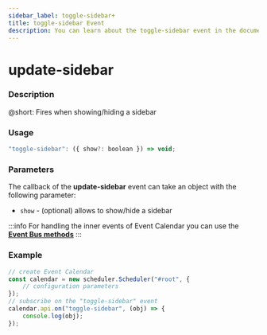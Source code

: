 ```yaml
---
sidebar_label: toggle-sidebar+
title: toggle-sidebar Event
description: You can learn about the toggle-sidebar event in the documentation of the DHTMLX JavaScript Event Calendar library. Browse developer guides and API reference, try out code examples and live demos, and download a free 30-day evaluation version of DHTMLX Event Calendar.
---
```


# update-sidebar

### Description

@short: Fires when showing/hiding a sidebar 

### Usage

~~~jsx {}
"toggle-sidebar": ({ show?: boolean }) => void;
~~~

### Parameters

The callback of the **update-sidebar** event can take an object with the following parameter:

- `show` - (optional) allows to show/hide a sidebar  

:::info
For handling the inner events of Event Calendar you can use the [**Event Bus methods**](api/overview/eventbus_overview.md)
:::

### Example

~~~jsx {6-8}
// create Event Calendar
const calendar = new scheduler.Scheduler("#root", {
	// configuration parameters
});
// subscribe on the "toggle-sidebar" event
calendar.api.on("toggle-sidebar", (obj) => {
	console.log(obj);
});
~~~
